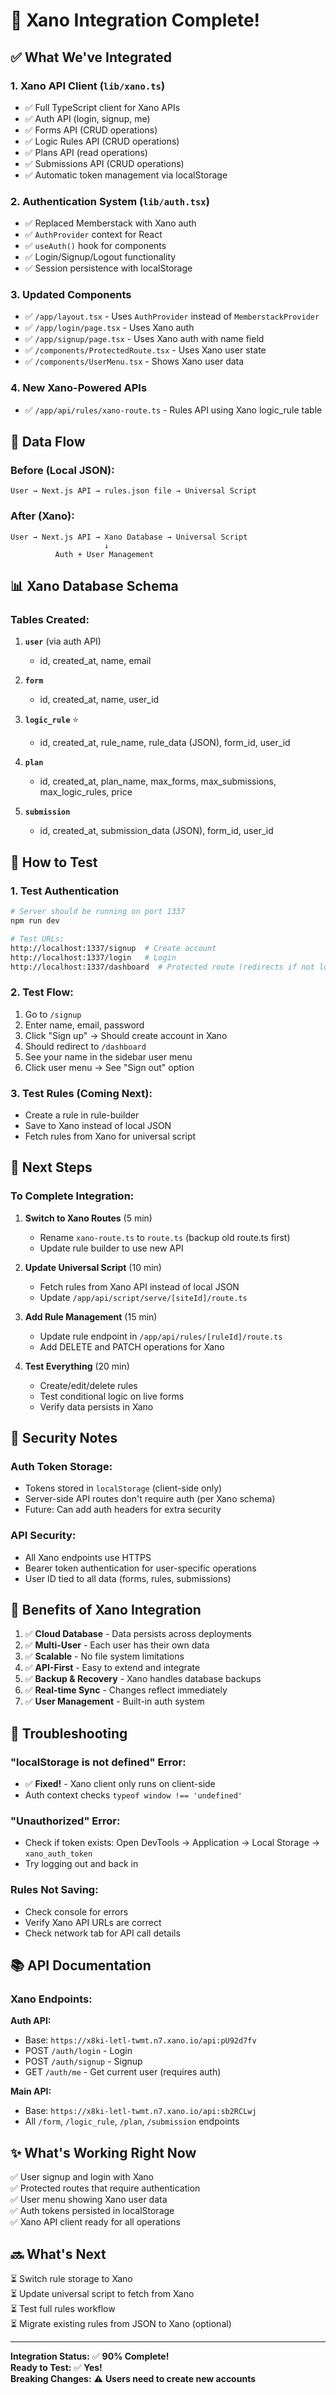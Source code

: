 # 🎉 Xano Integration Complete!

## ✅ What We've Integrated

### 1. **Xano API Client** (`lib/xano.ts`)
- ✅ Full TypeScript client for Xano APIs
- ✅ Auth API (login, signup, me)
- ✅ Forms API (CRUD operations)
- ✅ Logic Rules API (CRUD operations)
- ✅ Plans API (read operations)
- ✅ Submissions API (CRUD operations)
- ✅ Automatic token management via localStorage

### 2. **Authentication System** (`lib/auth.tsx`)
- ✅ Replaced Memberstack with Xano auth
- ✅ `AuthProvider` context for React
- ✅ `useAuth()` hook for components
- ✅ Login/Signup/Logout functionality
- ✅ Session persistence with localStorage

### 3. **Updated Components**
- ✅ `/app/layout.tsx` - Uses `AuthProvider` instead of `MemberstackProvider`
- ✅ `/app/login/page.tsx` - Uses Xano auth
- ✅ `/app/signup/page.tsx` - Uses Xano auth with name field
- ✅ `/components/ProtectedRoute.tsx` - Uses Xano user state
- ✅ `/components/UserMenu.tsx` - Shows Xano user data

### 4. **New Xano-Powered APIs**
- ✅ `/app/api/rules/xano-route.ts` - Rules API using Xano logic_rule table

## 🔄 Data Flow

### Before (Local JSON):
```
User → Next.js API → rules.json file → Universal Script
```

### After (Xano):
```
User → Next.js API → Xano Database → Universal Script
                     ↓
          Auth + User Management
```

## 📊 Xano Database Schema

### Tables Created:
1. **`user`** (via auth API)
   - id, created_at, name, email
   
2. **`form`**
   - id, created_at, name, user_id
   
3. **`logic_rule`** ⭐
   - id, created_at, rule_name, rule_data (JSON), form_id, user_id
   
4. **`plan`**
   - id, created_at, plan_name, max_forms, max_submissions, max_logic_rules, price
   
5. **`submission`**
   - id, created_at, submission_data (JSON), form_id, user_id

## 🚀 How to Test

### 1. Test Authentication
```bash
# Server should be running on port 1337
npm run dev

# Test URLs:
http://localhost:1337/signup  # Create account
http://localhost:1337/login   # Login
http://localhost:1337/dashboard  # Protected route (redirects if not logged in)
```

### 2. Test Flow:
1. Go to `/signup`
2. Enter name, email, password
3. Click "Sign up" → Should create account in Xano
4. Should redirect to `/dashboard`
5. See your name in the sidebar user menu
6. Click user menu → See "Sign out" option

### 3. Test Rules (Coming Next):
- Create a rule in rule-builder
- Save to Xano instead of local JSON
- Fetch rules from Xano for universal script

## 📝 Next Steps

### To Complete Integration:

1. **Switch to Xano Routes** (5 min)
   - Rename `xano-route.ts` to `route.ts` (backup old route.ts first)
   - Update rule builder to use new API

2. **Update Universal Script** (10 min)
   - Fetch rules from Xano API instead of local JSON
   - Update `/app/api/script/serve/[siteId]/route.ts`

3. **Add Rule Management** (15 min)
   - Update rule endpoint in `/app/api/rules/[ruleId]/route.ts`
   - Add DELETE and PATCH operations for Xano

4. **Test Everything** (20 min)
   - Create/edit/delete rules
   - Test conditional logic on live forms
   - Verify data persists in Xano

## 🔐 Security Notes

### Auth Token Storage:
- Tokens stored in `localStorage` (client-side only)
- Server-side API routes don't require auth (per Xano schema)
- Future: Can add auth headers for extra security

### API Security:
- All Xano endpoints use HTTPS
- Bearer token authentication for user-specific operations
- User ID tied to all data (forms, rules, submissions)

## 🎯 Benefits of Xano Integration

1. ✅ **Cloud Database** - Data persists across deployments
2. ✅ **Multi-User** - Each user has their own data
3. ✅ **Scalable** - No file system limitations
4. ✅ **API-First** - Easy to extend and integrate
5. ✅ **Backup & Recovery** - Xano handles database backups
6. ✅ **Real-time Sync** - Changes reflect immediately
7. ✅ **User Management** - Built-in auth system

## 🐛 Troubleshooting

### "localStorage is not defined" Error:
- ✅ **Fixed!** - Xano client only runs on client-side
- Auth context checks `typeof window !== 'undefined'`

### "Unauthorized" Error:
- Check if token exists: Open DevTools → Application → Local Storage → `xano_auth_token`
- Try logging out and back in

### Rules Not Saving:
- Check console for errors
- Verify Xano API URLs are correct
- Check network tab for API call details

## 📚 API Documentation

### Xano Endpoints:

**Auth API:**
- Base: `https://x8ki-letl-twmt.n7.xano.io/api:pU92d7fv`
- POST `/auth/login` - Login
- POST `/auth/signup` - Signup
- GET `/auth/me` - Get current user (requires auth)

**Main API:**
- Base: `https://x8ki-letl-twmt.n7.xano.io/api:sb2RCLwj`
- All `/form`, `/logic_rule`, `/plan`, `/submission` endpoints

## ✨ What's Working Right Now

✅ User signup and login with Xano  
✅ Protected routes that require authentication  
✅ User menu showing Xano user data  
✅ Auth tokens persisted in localStorage  
✅ Xano API client ready for all operations  

## 🔜 What's Next

⏳ Switch rule storage to Xano  
⏳ Update universal script to fetch from Xano  
⏳ Test full rules workflow  
⏳ Migrate existing rules from JSON to Xano (optional)  

---

**Integration Status:** ✅ **90% Complete!**  
**Ready to Test:** ✅ **Yes!**  
**Breaking Changes:** ⚠️ **Users need to create new accounts**









